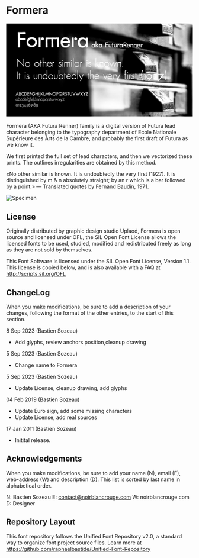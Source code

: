 # Formera

![Cover](https://raw.githubusercontent.com/noirblancrouge/Formera/master/documentation/images/formera.jpg)

Formera (AKA Futura Renner) family is a digital version of Futura lead character belonging to the typography department of Ecole Nationale Supérieure des Arts de la Cambre, and probably the first draft of Futura as we know it.

We first printed the full set of lead characters, and then we vectorized these prints. The outlines irregularities are obtained by this method.

«No other similar is known. It is undoubtedly the very first (1927). It is distinguished by m &amp; n absolutely straight; by an r which is a bar followed by a point.» — Translated quotes by Fernand Baudin, 1971.

![Specimen](https://raw.githubusercontent.com/noirblancrouge/Formera/master/documentation/images/formera-charset.jpg)


## License

Originally distributed by graphic design studio Uplaod, Formera is open source and licensed under OFL, the SIL Open Font License allows the licensed fonts to be used, studied, modified and redistributed freely as long as they are not sold by themselves.

This Font Software is licensed under the SIL Open Font License, Version 1.1. 
This license is copied below, and is also available with a FAQ at http://scripts.sil.org/OFL

## ChangeLog

When you make modifications, be sure to add a description of your changes,
following the format of the other entries, to the start of this section.

8 Sep 2023 (Bastien Sozeau)
- Add glyphs, review anchors position,cleanup drawing

5 Sep 2023 (Bastien Sozeau)
- Change name to Formera

5 Sep 2023 (Bastien Sozeau)
- Update License, cleanup drawing, add glyphs

04 Feb 2019 (Bastien Sozeau)
- Update Euro sign, add some missing characters
- Update License, add real sources

17 Jan 2011 (Bastien Sozeau)
- Initital release.


Acknowledgements
-------------------------

When you make modifications, be sure to add your name (N), email (E),
web-address (W) and description (D). This list is sorted by last name in
alphabetical order.

  N: Bastien Sozeau
  E: contact@noirblancrouge.com
  W: noirblancrouge.com
  D: Designer


## Repository Layout

This font repository follows the Unified Font Repository v2.0, 
a standard way to organize font project source files. Learn more at 
https://github.com/raphaelbastide/Unified-Font-Repository

